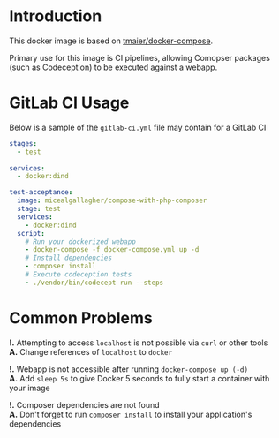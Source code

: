 
# Introduction
This docker image is based on [tmaier/docker-compose](https://hub.docker.com/r/tmaier/docker-compose/). 

Primary use for this image is CI pipelines, allowing Comopser packages (such as Codeception) to be executed against a webapp.

# GitLab CI Usage
Below is a sample of the `gitlab-ci.yml` file may contain for a GitLab CI
```yml
stages:
  - test
  
services: 
  - docker:dind  

test-acceptance:
  image: micealgallagher/compose-with-php-composer
  stage: test
  services: 
    - docker:dind
  script:
    # Run your dockerized webapp
    - docker-compose -f docker-compose.yml up -d
    # Install dependencies
    - composer install
    # Execute codeception tests
    - ./vendor/bin/codecept run --steps

```

# Common Problems
**!.** Attempting to access `localhost` is not possible via `curl` or other tools  
**A.** Change references of `localhost` to `docker`  
  
**!.** Webapp is not accessible after running `docker-compose up (-d)`  
**A.** Add `sleep 5s` to give Docker 5 seconds to fully start a container with your image

**!.** Composer dependencies are not found  
**A.** Don't forget to run `composer install` to install your application's dependencies
